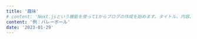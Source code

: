```yaml
---
title: '趣味'
# content: 'Next.jsという機能を使って1からブログの作成を始めます。タイトル、内容、日時を表示します。'
content: '例：バレーボール'
date: '2023-01-29'
---
```


